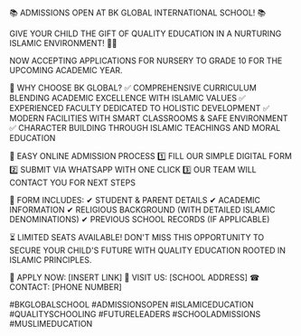 📚 ADMISSIONS OPEN AT BK GLOBAL INTERNATIONAL SCHOOL! 📚

GIVE YOUR CHILD THE GIFT OF QUALITY EDUCATION IN A NURTURING ISLAMIC ENVIRONMENT! 🏫✨

NOW ACCEPTING APPLICATIONS FOR NURSERY TO GRADE 10 FOR THE UPCOMING ACADEMIC YEAR.

🔹 WHY CHOOSE BK GLOBAL?
✅ COMPREHENSIVE CURRICULUM BLENDING ACADEMIC EXCELLENCE WITH ISLAMIC VALUES
✅ EXPERIENCED FACULTY DEDICATED TO HOLISTIC DEVELOPMENT
✅ MODERN FACILITIES WITH SMART CLASSROOMS & SAFE ENVIRONMENT
✅ CHARACTER BUILDING THROUGH ISLAMIC TEACHINGS AND MORAL EDUCATION

📝 EASY ONLINE ADMISSION PROCESS
1️⃣ FILL OUR SIMPLE DIGITAL FORM
2️⃣ SUBMIT VIA WHATSAPP WITH ONE CLICK
3️⃣ OUR TEAM WILL CONTACT YOU FOR NEXT STEPS

📌 FORM INCLUDES:
✔ STUDENT & PARENT DETAILS
✔ ACADEMIC INFORMATION
✔ RELIGIOUS BACKGROUND (WITH DETAILED ISLAMIC DENOMINATIONS)
✔ PREVIOUS SCHOOL RECORDS (IF APPLICABLE)

⏳ LIMITED SEATS AVAILABLE!
DON'T MISS THIS OPPORTUNITY TO SECURE YOUR CHILD'S FUTURE WITH QUALITY EDUCATION ROOTED IN ISLAMIC PRINCIPLES.

📲 APPLY NOW: [INSERT LINK]
📍 VISIT US: [SCHOOL ADDRESS]
☎ CONTACT: [PHONE NUMBER]

#BKGLOBALSCHOOL #ADMISSIONSOPEN #ISLAMICEDUCATION #QUALITYSCHOOLING #FUTURELEADERS #SCHOOLADMISSIONS #MUSLIMEDUCATION

